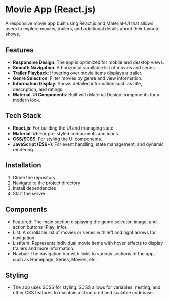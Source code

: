 # Movie App (React.js)

A responsive movie app built using React.js and Material-UI that allows users to explore movies, trailers, and additional details about their favorite shows.

## Features
- **Responsive Design**: The app is optimized for mobile and desktop views.
- **Smooth Navigation**: A horizontal scrollable list of movies and series.
- **Trailer Playback**: Hovering over movie items displays a trailer.
- **Genre Selection**: Filter movies by genre and view information.
- **Information Display**: Shows detailed information such as title, description, and ratings.
- **Material-UI Components**: Built with Material Design components for a modern look.

## Tech Stack
- **React.js**: For building the UI and managing state.
- **Material-UI**: For pre-styled components and icons.
- **CSS/SCSS**: For styling the UI components.
- **JavaScript (ES6+)**: For event handling, state management, and dynamic rendering.

## Installation

1. Clone the repository
2. Navigate to the project directory
3. Install dependencies
4. Start the server

## Components
- Featured: The main section displaying the genre selector, image, and action buttons (Play, Info).
- List: A scrollable list of movies or series with left and right arrows for navigation.
- ListItem: Represents individual movie items with hover effects to display trailers and more information.
- Navbar: The navigation bar with links to various sections of the app, such as Homepage, Series, Movies, etc.
  
## Styling
- The app uses SCSS for styling. SCSS allows for variables, nesting, and other CSS features to maintain a structured and scalable codebase.
